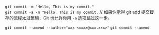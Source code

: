 


`git commit -m "Hello, This is my commit."`     
`git commit -a -m "Hello, This is my commit.`  // 如果你觉得 git add 提交缓存的流程太过繁琐，Git 也允许你用 `-a` 选项跳过这一步。   

`git commit --amend --author="xxx <xxxx@xxx.xxx>"`
`git commit --amend`    

